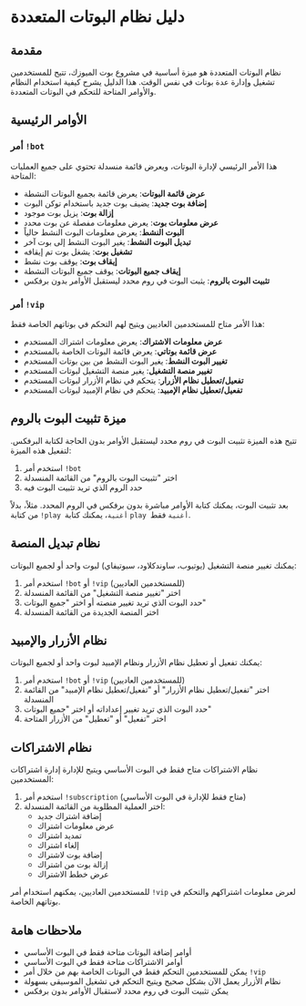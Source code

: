 # دليل نظام البوتات المتعددة

## مقدمة

نظام البوتات المتعددة هو ميزة أساسية في مشروع بوت الميوزك، تتيح للمستخدمين تشغيل وإدارة عدة بوتات في نفس الوقت. هذا الدليل يشرح كيفية استخدام النظام والأوامر المتاحة للتحكم في البوتات المتعددة.

## الأوامر الرئيسية

### أمر `!bot`

هذا الأمر الرئيسي لإدارة البوتات، ويعرض قائمة منسدلة تحتوي على جميع العمليات المتاحة:

- **عرض قائمة البوتات**: يعرض قائمة بجميع البوتات النشطة
- **إضافة بوت جديد**: يضيف بوت جديد باستخدام توكن البوت
- **إزالة بوت**: يزيل بوت موجود
- **عرض معلومات بوت**: يعرض معلومات مفصلة عن بوت محدد
- **البوت النشط**: يعرض معلومات البوت النشط حالياً
- **تبديل البوت النشط**: يغير البوت النشط إلى بوت آخر
- **تشغيل بوت**: يشغل بوت تم إيقافه
- **إيقاف بوت**: يوقف بوت نشط
- **إيقاف جميع البوتات**: يوقف جميع البوتات النشطة
- **تثبيت البوت بالروم**: يثبت البوت في روم محدد ليستقبل الأوامر بدون برفكس

### أمر `!vip`

هذا الأمر متاح للمستخدمين العاديين ويتيح لهم التحكم في بوتاتهم الخاصة فقط:

- **عرض معلومات الاشتراك**: يعرض معلومات اشتراك المستخدم
- **عرض قائمة بوتاتي**: يعرض قائمة البوتات الخاصة بالمستخدم
- **تغيير البوت النشط**: يغير البوت النشط من بين بوتات المستخدم
- **تغيير منصة التشغيل**: يغير منصة التشغيل لبوتات المستخدم
- **تفعيل/تعطيل نظام الأزرار**: يتحكم في نظام الأزرار لبوتات المستخدم
- **تفعيل/تعطيل نظام الإمبيد**: يتحكم في نظام الإمبيد لبوتات المستخدم

## ميزة تثبيت البوت بالروم

تتيح هذه الميزة تثبيت البوت في روم محدد ليستقبل الأوامر بدون الحاجة لكتابة البرفكس. لتفعيل هذه الميزة:

1. استخدم أمر `!bot`
2. اختر "تثبيت البوت بالروم" من القائمة المنسدلة
3. حدد الروم الذي تريد تثبيت البوت فيه

بعد تثبيت البوت، يمكنك كتابة الأوامر مباشرة بدون برفكس في الروم المحدد. مثلاً، بدلاً من كتابة `!play أغنية`، يمكنك كتابة `play أغنية` فقط.

## نظام تبديل المنصة

يمكنك تغيير منصة التشغيل (يوتيوب، ساوندكلاود، سبوتيفاي) لبوت واحد أو لجميع البوتات:

1. استخدم أمر `!bot` أو `!vip` (للمستخدمين العاديين)
2. اختر "تغيير منصة التشغيل" من القائمة المنسدلة
3. حدد البوت الذي تريد تغيير منصته أو اختر "جميع البوتات"
4. اختر المنصة الجديدة من القائمة المنسدلة

## نظام الأزرار والإمبيد

يمكنك تفعيل أو تعطيل نظام الأزرار ونظام الإمبيد لبوت واحد أو لجميع البوتات:

1. استخدم أمر `!bot` أو `!vip` (للمستخدمين العاديين)
2. اختر "تفعيل/تعطيل نظام الأزرار" أو "تفعيل/تعطيل نظام الإمبيد" من القائمة المنسدلة
3. حدد البوت الذي تريد تغيير إعداداته أو اختر "جميع البوتات"
4. اختر "تفعيل" أو "تعطيل" من الأزرار المتاحة

## نظام الاشتراكات

نظام الاشتراكات متاح فقط في البوت الأساسي ويتيح للإدارة إدارة اشتراكات المستخدمين:

1. استخدم أمر `!subscription` (متاح فقط للإدارة في البوت الأساسي)
2. اختر العملية المطلوبة من القائمة المنسدلة:
   - إضافة اشتراك جديد
   - عرض معلومات اشتراك
   - تمديد اشتراك
   - إلغاء اشتراك
   - إضافة بوت لاشتراك
   - إزالة بوت من اشتراك
   - عرض خطط الاشتراك

للمستخدمين العاديين، يمكنهم استخدام أمر `!vip` لعرض معلومات اشتراكهم والتحكم في بوتاتهم الخاصة.

## ملاحظات هامة

- أوامر إضافة البوتات متاحة فقط في البوت الأساسي
- أوامر الاشتراكات متاحة فقط في البوت الأساسي
- يمكن للمستخدمين التحكم فقط في البوتات الخاصة بهم من خلال أمر `!vip`
- نظام الأزرار يعمل الآن بشكل صحيح ويتيح التحكم في تشغيل الموسيقى بسهولة
- يمكن تثبيت البوت في روم محدد لاستقبال الأوامر بدون برفكس
